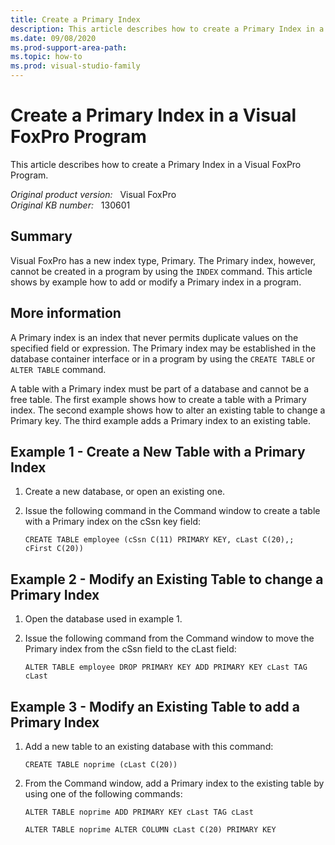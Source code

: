 ```yaml
---
title: Create a Primary Index
description: This article describes how to create a Primary Index in a Visual FoxPro Program.
ms.date: 09/08/2020
ms.prod-support-area-path: 
ms.topic: how-to
ms.prod: visual-studio-family
---
```

# Create a Primary Index in a Visual FoxPro Program

This article describes how to create a Primary Index in a Visual FoxPro Program.

_Original product version:_ &nbsp; Visual FoxPro  
_Original KB number:_ &nbsp; 130601

## Summary

Visual FoxPro has a new index type, Primary. The Primary index, however, cannot be created in a program by using the `INDEX` command. This article shows by example how to add or modify a Primary index in a program.

## More information

A Primary index is an index that never permits duplicate values on the specified field or expression. The Primary index may be established in the database container interface or in a program by using the `CREATE TABLE` or `ALTER TABLE` command.

A table with a Primary index must be part of a database and cannot be a free table. The first example shows how to create a table with a Primary index. The second example shows how to alter an existing table to change a Primary key. The third example adds a Primary index to an existing table.

## Example 1 - Create a New Table with a Primary Index

1. Create a new database, or open an existing one.

2. Issue the following command in the Command window to create a table with a Primary index on the cSsn key field:

    ```console
    CREATE TABLE employee (cSsn C(11) PRIMARY KEY, cLast C(20),;
    cFirst C(20))
    ```

## Example 2 - Modify an Existing Table to change a Primary Index

1. Open the database used in example 1.

2. Issue the following command from the Command window to move the Primary index from the cSsn field to the cLast field:

    ```console
    ALTER TABLE employee DROP PRIMARY KEY ADD PRIMARY KEY cLast TAG cLast
    ```

## Example 3 - Modify an Existing Table to add a Primary Index

1. Add a new table to an existing database with this command:

    ```console
    CREATE TABLE noprime (cLast C(20))
    ```

2. From the Command window, add a Primary index to the existing table by using one of the following commands:

    ```console
    ALTER TABLE noprime ADD PRIMARY KEY cLast TAG cLast
    ```

    ```console
    ALTER TABLE noprime ALTER COLUMN cLast C(20) PRIMARY KEY
    ```
